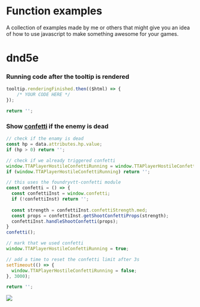 # Function examples
A collection of examples made by me or others that might give you an idea of how to use javascript to make something awesome for your games.

# dnd5e

### Running code after the tooltip is rendered

```js
tooltip.renderingFinished.then(($html) => {
    /* YOUR CODE HERE */
});

return '';
```

### Show [confetti](https://github.com/ElfFriend-DnD/foundryvtt-confetti) if the enemy is dead

```js
// check if the enamy is dead
const hp = data.attributes.hp.value;
if (hp > 0) return '';

// check if we already triggered confetti
window.TTAPlayerHostileConfettiRunning = window.TTAPlayerHostileConfettiRunning || false;
if (window.TTAPlayerHostileConfettiRunning) return '';

// this uses the foundryvtt-confetti module
const confetti = () => {
  const confettiInst = window.confetti;
  if (!confettiInst) return '';
  
  const strength = confettiInst.confettiStrength.med;
  const props = confettiInst.getShootConfettiProps(strength);
  confettiInst.handleShootConfetti(props);
}
confetti();

// mark that we used confetti
window.TTAPlayerHostileConfettiRunning = true;

// add a time to reset the confetti limit after 3s
setTimeout(() => {
  window.TTAPlayerHostileConfettiRunning = false;
}, 3000);

return '';
```

![](https://i.imgur.com/QlTmTEv.gif)
